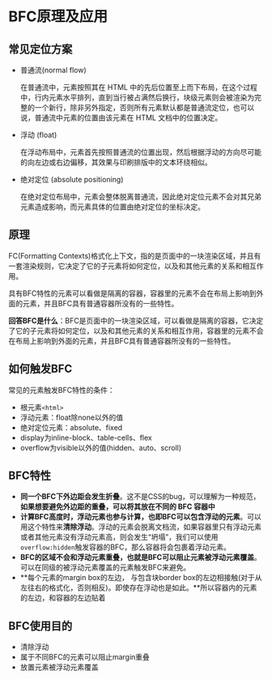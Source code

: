 # BFC原理及应用

## 常见定位方案

- 普通流(normal flow)

  在普通流中，元素按照其在 HTML 中的先后位置至上而下布局，在这个过程中，行内元素水平排列，直到当行被占满然后换行，块级元素则会被渲染为完整的一个新行，除非另外指定，否则所有元素默认都是普通流定位，也可以说，普通流中元素的位置由该元素在 HTML 文档中的位置决定。

- 浮动 (float)

  在浮动布局中，元素首先按照普通流的位置出现，然后根据浮动的方向尽可能的向左边或右边偏移，其效果与印刷排版中的文本环绕相似。

- 绝对定位 (absolute positioning)

  在绝对定位布局中，元素会整体脱离普通流，因此绝对定位元素不会对其兄弟元素造成影响，而元素具体的位置由绝对定位的坐标决定。

## 原理

FC(Formatting Contexts)格式化上下文，指的是页面中的一块渲染区域，并且有一套渲染规则，它决定了它的子元素将如何定位，以及和其他元素的关系和相互作用。

具有BFC特性的元素可以看做是隔离的容器，容器里的元素不会在布局上影响到外面的元素，并且BFC具有普通容器所没有的一些特性。

**回答BFC是什么**：BFC是页面中的一块渲染区域，可以看做是隔离的容器，它决定了它的子元素将如何定位，以及和其他元素的关系和相互作用，容器里的元素不会在布局上影响到外面的元素，并且BFC具有普通容器所没有的一些特性。

## 如何触发BFC

常见的元素触发BFC特性的条件：

- 根元素`<html>`
- 浮动元素：float除none以外的值
- 绝对定位元素：absolute、fixed
- display为inline-block、table-cells、flex
- overflow为visible以外的值(hidden、auto、scroll)

## BFC特性

- **同一个BFC下外边距会发生折叠**。这不是CSS的bug，可以理解为一种规范，**如果想要避免外边距的重叠，可以将其放在不同的 BFC 容器中**
- **计算BFC高度时，浮动元素也参与计算，也即BFC可以包含浮动的元素**。可以用这个特性来**清除浮动**。浮动的元素会脱离文档流，如果容器里只有浮动元素或者其他元素没有浮动元素高，则会发生“坍塌”，我们可以使用`overflow:hidden`触发容器的BFC，那么容器将会包裹着浮动元素。
- **BFC的区域不会和浮动元素重叠，也就是BFC可以阻止元素被浮动元素覆盖**。可以在同级的被浮动元素覆盖的元素触发BFC来避免。
- **每个元素的margin box的左边， 与包含块border box的左边相接触(对于从左往右的格式化，否则相反)。即使存在浮动也是如此。**所以容器内的元素的左边，和容器的左边贴着

## BFC使用目的

- 清除浮动
- 属于不同BFC的元素可以阻止margin重叠
- 放置元素被浮动元素覆盖





